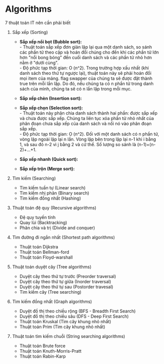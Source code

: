 # Algorithms
 
7 thuật toán IT nên cần phải biết
  1. Sắp xếp (Sorting)
     - __Sắp xếp nổi bọt (Bubble sort):__  
    - Thuật toán sắp xếp đơn giản lặp lại qua một danh sách, so sánh các phần tử theo cặp và hoán đổi chúng cho đến khi các phần tử lớn hơn "nổi bong bóng" đến cuối danh sách và các phần tử nhỏ hơn nằm ở "dưới cùng".  
    - Độ phức tạp thời gian: O (n^2). Trong trường hợp xấu nhất (khi danh sách theo thứ tự ngược lại), thuật toán này sẽ phải hoán đổi mọi item của mảng. flag swapper của chúng ta sẽ được đặt thành true trên mỗi lần lặp. Do đó, nếu chúng ta có n phần tử trong danh sách của mình, chúng ta sẽ có n lần lặp trong mỗi mục. 
     
     - __Sắp xếp chèn (Insertion sort):__  
     - __Sắp xếp chọn (Selection sort):__  
    - Thuật toán này phân chia danh sách thành hai phần: được sắp xếp và chưa được sắp xếp. Chúng ta liên tục xóa phần tử nhỏ nhất của phân đoạn chưa sắp xếp của danh sách và nối nó vào phân đoạn sắp xếp.  
    - Độ phức tạp thời gian: O (n^2). Đối với một danh sách có n phần tử, vòng lặp ngoài lặp lại n lần. Vòng lặp bên trong lặp lại n-1 khi i bằng 1, và sau đó n-2 vì j bằng 2 và cứ thế. Số lượng so sánh là (n-1)+(n-2)+...+1.
    
     - __Sắp xếp nhanh (Quick sort):__  

     - __Sắp xếp trộn (Merge sort):__
    
  2. Tìm kiếm (Searching)
     - Tìm kiếm tuần tự (Linear search)
     - Tìm kiếm nhị phân (Binary search)
     - Tìm kiếm đồng nhất (Hashing)
  3. Thuật toán đệ quy (Recursive algorithms)
     - Đệ quy tuyến tính
     - Quay lùi (Backtracking)
     - Phân chia và trị (Divide and conquer)
  4. Tìm đường đi ngắn nhất (Shortest path algorithms)
     - Thuật toán Dijkstra
     - Thuật toán Bellman-ford
     - Thuật toán Floyd-warshall
  5. Thuật toán duyệt cây (Tree algorithms)
     - Duyệt cây theo thứ tự trước (Preorder traversal)
     - Duyệt cây theo thứ tự giữa (Inorder traversal)
     - Duyệt cây theo thứ tự sau (Postorder travesal)
     - Tìm kiếm cây (Tree searching)
  6. Tìm kiếm đồng nhất (Graph algorithms)
     - Duyệt đồ thị theo chiều rộng (BFS - Breadth First Search)
     - Duyệt đồ thị theo chiều sâu (DFS - Deep First Search)
     - Thuật toán Kruskal (Tìm cây khung nhỏ nhất)
     - Thuật toán Prim (Tìm cây khung nhỏ nhất)
  7. Thuật toán tìm kiếm chuỗi (String searching algorithms)
     - Thuật toán Brute force
     - Thuật toán Knuth-Morris-Pratt
     - Thuật toán Rabin-Karp
